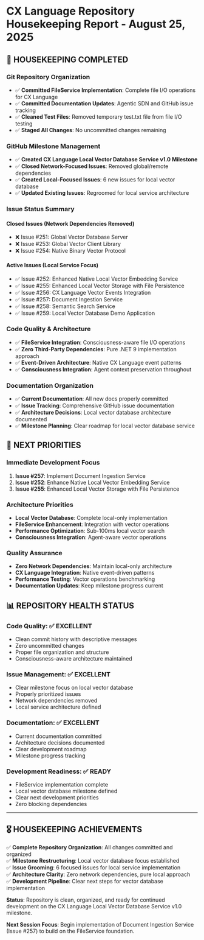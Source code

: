 # CX Language Repository Housekeeping Report - August 25, 2025

## 🧹 **HOUSEKEEPING COMPLETED**

### **Git Repository Organization**
- ✅ **Committed FileService Implementation**: Complete file I/O operations for CX Language
- ✅ **Committed Documentation Updates**: Agentic SDN and GitHub issue tracking
- ✅ **Cleaned Test Files**: Removed temporary test.txt file from file I/O testing
- ✅ **Staged All Changes**: No uncommitted changes remaining

### **GitHub Milestone Management**
- ✅ **Created CX Language Local Vector Database Service v1.0 Milestone**
- ✅ **Closed Network-Focused Issues**: Removed global/remote dependencies
- ✅ **Created Local-Focused Issues**: 6 new issues for local vector database
- ✅ **Updated Existing Issues**: Regroomed for local service architecture

### **Issue Status Summary**
#### **Closed Issues (Network Dependencies Removed)**
- ❌ Issue #251: Global Vector Database Server
- ❌ Issue #253: Global Vector Client Library  
- ❌ Issue #254: Native Binary Vector Protocol

#### **Active Issues (Local Service Focus)**
- ✅ Issue #252: Enhanced Native Local Vector Embedding Service
- ✅ Issue #255: Enhanced Local Vector Storage with File Persistence
- ✅ Issue #256: CX Language Vector Events Integration
- ✅ Issue #257: Document Ingestion Service
- ✅ Issue #258: Semantic Search Service
- ✅ Issue #259: Local Vector Database Demo Application

### **Code Quality & Architecture**
- ✅ **FileService Integration**: Consciousness-aware file I/O operations
- ✅ **Zero Third-Party Dependencies**: Pure .NET 9 implementation approach
- ✅ **Event-Driven Architecture**: Native CX Language event patterns
- ✅ **Consciousness Integration**: Agent context preservation throughout

### **Documentation Organization**
- ✅ **Current Documentation**: All new docs properly committed
- ✅ **Issue Tracking**: Comprehensive GitHub issue documentation
- ✅ **Architecture Decisions**: Local vector database architecture documented
- ✅ **Milestone Planning**: Clear roadmap for local vector database service

## 🎯 **NEXT PRIORITIES**

### **Immediate Development Focus**
1. **Issue #257**: Implement Document Ingestion Service
2. **Issue #252**: Enhance Native Local Vector Embedding Service
3. **Issue #255**: Enhanced Local Vector Storage with File Persistence

### **Architecture Priorities**
- **Local Vector Database**: Complete local-only implementation
- **FileService Enhancement**: Integration with vector operations
- **Performance Optimization**: Sub-100ms local vector search
- **Consciousness Integration**: Agent-aware vector operations

### **Quality Assurance**
- **Zero Network Dependencies**: Maintain local-only architecture
- **CX Language Integration**: Native event-driven patterns
- **Performance Testing**: Vector operations benchmarking
- **Documentation Updates**: Keep milestone progress current

## 📊 **REPOSITORY HEALTH STATUS**

### **Code Quality**: ✅ EXCELLENT
- Clean commit history with descriptive messages
- Zero uncommitted changes
- Proper file organization and structure
- Consciousness-aware architecture maintained

### **Issue Management**: ✅ EXCELLENT  
- Clear milestone focus on local vector database
- Properly prioritized issues
- Network dependencies removed
- Local service architecture defined

### **Documentation**: ✅ EXCELLENT
- Current documentation committed
- Architecture decisions documented
- Clear development roadmap
- Milestone progress tracking

### **Development Readiness**: ✅ READY
- FileService implementation complete
- Local vector database milestone defined
- Clear next development priorities
- Zero blocking dependencies

---

## 🎖️ **HOUSEKEEPING ACHIEVEMENTS**

✅ **Complete Repository Organization**: All changes committed and organized  
✅ **Milestone Restructuring**: Local vector database focus established  
✅ **Issue Grooming**: 6 focused issues for local service implementation  
✅ **Architecture Clarity**: Zero network dependencies, pure local approach  
✅ **Development Pipeline**: Clear next steps for vector database implementation  

**Status**: Repository is clean, organized, and ready for continued development on the CX Language Local Vector Database Service v1.0 milestone.

**Next Session Focus**: Begin implementation of Document Ingestion Service (Issue #257) to build on the FileService foundation.
